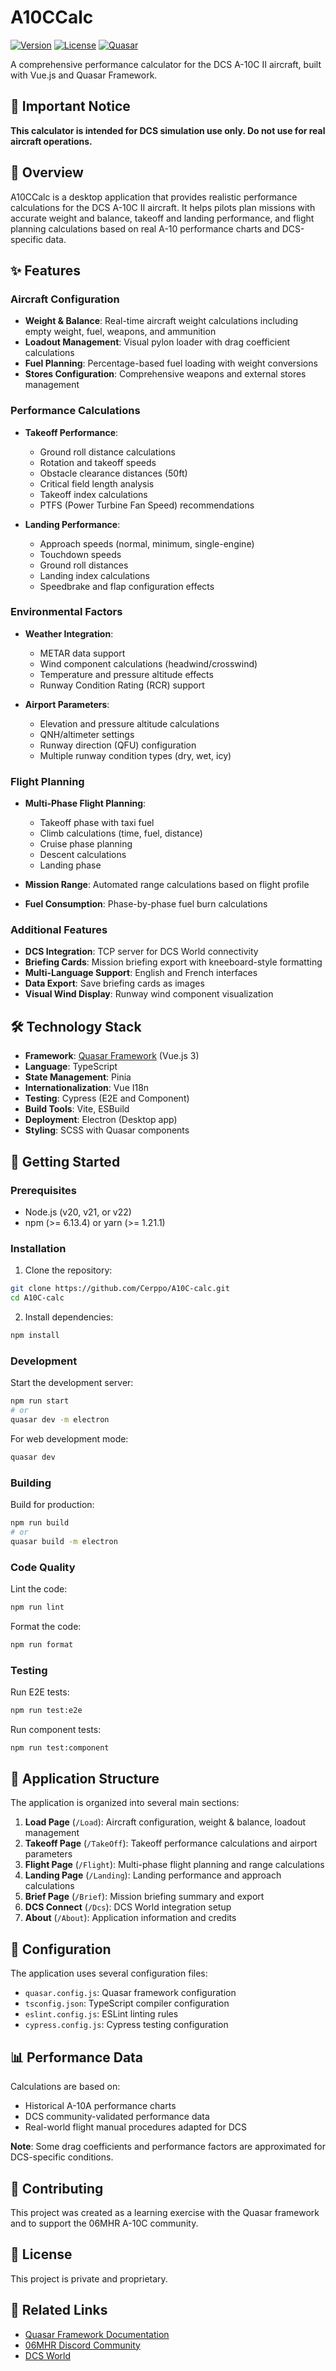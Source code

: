 # A10CCalc

[![Version](https://img.shields.io/badge/version-1.3.13-blue.svg)](https://github.com/Cerppo/A10C-calc)
[![License](https://img.shields.io/badge/license-private-red.svg)](LICENSE)
[![Quasar](https://img.shields.io/badge/Quasar-Framework-1976D2.svg)](https://quasar.dev/)

A comprehensive performance calculator for the DCS A-10C II aircraft, built with Vue.js and Quasar Framework.

## 🚨 Important Notice

**This calculator is intended for DCS simulation use only. Do not use for real aircraft operations.**

## 📖 Overview

A10CCalc is a desktop application that provides realistic performance calculations for the DCS A-10C II aircraft. It helps pilots plan missions with accurate weight and balance, takeoff and landing performance, and flight planning calculations based on real A-10 performance charts and DCS-specific data.

## ✨ Features

### Aircraft Configuration

- **Weight & Balance**: Real-time aircraft weight calculations including empty weight, fuel, weapons, and ammunition
- **Loadout Management**: Visual pylon loader with drag coefficient calculations
- **Fuel Planning**: Percentage-based fuel loading with weight conversions
- **Stores Configuration**: Comprehensive weapons and external stores management

### Performance Calculations

- **Takeoff Performance**:
  - Ground roll distance calculations
  - Rotation and takeoff speeds
  - Obstacle clearance distances (50ft)
  - Critical field length analysis
  - Takeoff index calculations
  - PTFS (Power Turbine Fan Speed) recommendations

- **Landing Performance**:
  - Approach speeds (normal, minimum, single-engine)
  - Touchdown speeds
  - Ground roll distances
  - Landing index calculations
  - Speedbrake and flap configuration effects

### Environmental Factors

- **Weather Integration**:
  - METAR data support
  - Wind component calculations (headwind/crosswind)
  - Temperature and pressure altitude effects
  - Runway Condition Rating (RCR) support

- **Airport Parameters**:
  - Elevation and pressure altitude calculations
  - QNH/altimeter settings
  - Runway direction (QFU) configuration
  - Multiple runway condition types (dry, wet, icy)

### Flight Planning

- **Multi-Phase Flight Planning**:
  - Takeoff phase with taxi fuel
  - Climb calculations (time, fuel, distance)
  - Cruise phase planning
  - Descent calculations
  - Landing phase

- **Mission Range**: Automated range calculations based on flight profile
- **Fuel Consumption**: Phase-by-phase fuel burn calculations

### Additional Features

- **DCS Integration**: TCP server for DCS World connectivity
- **Briefing Cards**: Mission briefing export with kneeboard-style formatting
- **Multi-Language Support**: English and French interfaces
- **Data Export**: Save briefing cards as images
- **Visual Wind Display**: Runway wind component visualization

## 🛠️ Technology Stack

- **Framework**: [Quasar Framework](https://quasar.dev/) (Vue.js 3)
- **Language**: TypeScript
- **State Management**: Pinia
- **Internationalization**: Vue I18n
- **Testing**: Cypress (E2E and Component)
- **Build Tools**: Vite, ESBuild
- **Deployment**: Electron (Desktop app)
- **Styling**: SCSS with Quasar components

## 🚀 Getting Started

### Prerequisites

- Node.js (v20, v21, or v22)
- npm (>= 6.13.4) or yarn (>= 1.21.1)

### Installation

1. Clone the repository:

```bash
git clone https://github.com/Cerppo/A10C-calc.git
cd A10C-calc
```

2. Install dependencies:

```bash
npm install
```

### Development

Start the development server:

```bash
npm run start
# or
quasar dev -m electron
```

For web development mode:

```bash
quasar dev
```

### Building

Build for production:

```bash
npm run build
# or
quasar build -m electron
```

### Code Quality

Lint the code:

```bash
npm run lint
```

Format the code:

```bash
npm run format
```

### Testing

Run E2E tests:

```bash
npm run test:e2e
```

Run component tests:

```bash
npm run test:component
```

## 📱 Application Structure

The application is organized into several main sections:

1. **Load Page** (`/Load`): Aircraft configuration, weight & balance, loadout management
2. **Takeoff Page** (`/TakeOff`): Takeoff performance calculations and airport parameters
3. **Flight Page** (`/Flight`): Multi-phase flight planning and range calculations
4. **Landing Page** (`/Landing`): Landing performance and approach calculations
5. **Brief Page** (`/Brief`): Mission briefing summary and export
6. **DCS Connect** (`/Dcs`): DCS World integration setup
7. **About** (`/About`): Application information and credits

## 🔧 Configuration

The application uses several configuration files:

- `quasar.config.js`: Quasar framework configuration
- `tsconfig.json`: TypeScript compiler configuration
- `eslint.config.js`: ESLint linting rules
- `cypress.config.js`: Cypress testing configuration

## 📊 Performance Data

Calculations are based on:

- Historical A-10A performance charts
- DCS community-validated performance data
- Real-world flight manual procedures adapted for DCS

**Note**: Some drag coefficients and performance factors are approximated for DCS-specific conditions.

## 🤝 Contributing

This project was created as a learning exercise with the Quasar framework and to support the 06MHR A-10C community.

## 📄 License

This project is private and proprietary.

## 🔗 Related Links

- [Quasar Framework Documentation](https://quasar.dev/)
- [06MHR Discord Community](https://discord.gg/jgENU4e7eS)
- [DCS World](https://www.digitalcombatsimulator.com/)
